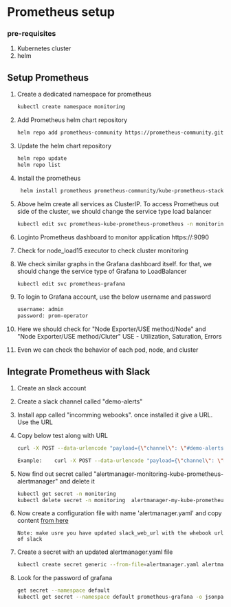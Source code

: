 # Prometheus setup
### pre-requisites
1. Kubernetes cluster
2. helm

## Setup Prometheus

1. Create a dedicated namespace for prometheus 
   ```sh
   kubectl create namespace monitoring
   ```

2. Add Prometheus helm chart repository
   ```sh
   helm repo add prometheus-community https://prometheus-community.github.io/helm-charts 
   ```

3. Update the helm chart repository
   ```sh
   helm repo update
   helm repo list
   ```

4. Install the prometheus

   ```sh
    helm install prometheus prometheus-community/kube-prometheus-stack --namespace monitoring
   ```

5. Above helm create all services as ClusterIP. To access Prometheus out side of the cluster, we should change the service type load balancer
   ```sh 
   kubectl edit svc prometheus-kube-prometheus-prometheus -n monitoring
   
   ```
6. Loginto Prometheus dashboard to monitor application
   https://<ELB>:9090

7. Check for node_load15 executor to check cluster monitoring 

8. We check similar graphs in the Grafana dashboard itself. for that, we should change the service type of Grafana to LoadBalancer
   ```sh 
   kubectl edit svc prometheus-grafana
   ```

9.  To login to Grafana account, use the below username and password 
    ```sh
    username: admin
    password: prom-operator
    ```
10. Here we should check for "Node Exporter/USE method/Node" and "Node Exporter/USE method/Cluter"
    USE - Utilization, Saturation, Errors
   
11. Even we can check the behavior of each pod, node, and cluster 
   

## Integrate Prometheus with Slack
1. Create an slack account
2. Create a slack channel called "demo-alerts"
3. Install app called "incomming webooks". once installed it give a URL. Use the URL 
4. Copy below test along with URL 
   ```sh 
   curl -X POST --data-urlencode "payload={\"channel\": \"#demo-alerts\", \"username\": \"webhookbot\", \"text\": \"This is posted to #demo-alerts and comes from a bot named webhookbot.\", \"icon_emoji\": \":ghost:\"}" <Webhook_URL> 
   
   Example:    curl -X POST --data-urlencode "payload={\"channel\": \"#demo-alerts\", \"username\": \"webhookbot\", \"text\": \"This is posted to #demo-alerts and comes from a bot named webhookbot.\", \"icon_emoji\": \":ghost:\"}" https://hooks.slack.com/services/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

   ```
5. Now find out secret called "alertmanager-monitoring-kube-prometheus-alertmanager" and delete it 
   ```sh 
   kubectl get secret -n monitoring
   kubectl delete secret -n monitoring  alertmanager-my-kube-prometheus-stack-alertmanager
   ```

6. Now create a configuration file with name 'alertmanager.yaml' and copy content [from here](https://github.com/shrinivaskatti5/main/slack/alertmanager.yaml)

   `Note: make usre you have updated slack_web_url with the whebook url of slack`


7. Create a secret with an updated alertmanager.yaml file
   ```sh 
   kubectl create secret generic --from-file=alertmanager.yaml alertmanager-my-kube-prometheus-stack-alertmanager -n monitoring
   ```
   
8.  Look for the password of grafana  
    ```sh 
    get secret --namespace default
    kubectl get secret --namespace default prometheus-grafana -o jsonpath="{.data.admin-password}" | base64 --decode ; echo 
    ```
